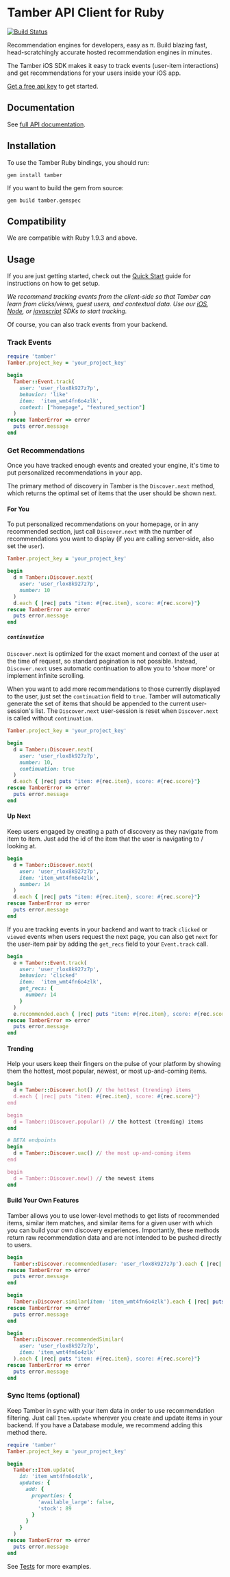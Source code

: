 # Tamber API Client for Ruby 

[![Build Status](https://travis-ci.org/tamber/tamber-ruby.svg?branch=master)](https://travis-ci.org/tamber/tamber-ruby)

Recommendation engines for developers, easy as π. Build blazing fast, head-scratchingly accurate hosted recommendation engines in minutes.

The Tamber iOS SDK makes it easy to track events (user-item interactions) and get recommendations for your users inside your iOS app. 

[Get a free api key][homepage] to get started.

## Documentation

See [full API documentation][reference].

## Installation

To use the Tamber Ruby bindings, you should run:

```
gem install tamber
```

If you want to build the gem from source:

```
gem build tamber.gemspec
```

## Compatibility

We are compatible with Ruby 1.9.3 and above.


## Usage

If you are just getting started, check out the [Quick Start][quickstart] guide for instructions on how to get setup.

*We recommend tracking events from the client-side so that Tamber can learn from clicks/views, guest users, and contextual data. Use our [iOS][tamber-ios], [Node][tamber-node], or [javascript][tamber-js] SDKs to start tracking.* 

Of course, you can also track events from your backend.

### Track Events

```rb
require 'tamber'
Tamber.project_key = 'your_project_key'

begin
  Tamber::Event.track(
    user: 'user_rlox8k927z7p',
    behavior: 'like'
    item:  'item_wmt4fn6o4zlk',
    context: ["homepage", "featured_section"]
  )
rescue TamberError => error
  puts error.message
end
```


### Get Recommendations

Once you have tracked enough events and created your engine, it's time to put personalized recommendations in your app.

The primary method of discovery in Tamber is the `Discover.next` method, which returns the optimal set of items that the user should be shown next.

#### For You

To put personalized recommendations on your homepage, or in any recommended section, just call `Discover.next` with the number of recommendations you want to display (if you are calling server-side, also set the `user`).

```rb
Tamber.project_key = 'your_project_key'

begin
  d = Tamber::Discover.next(
    user: 'user_rlox8k927z7p',
    number: 10
  )
  d.each { |rec| puts "item: #{rec.item}, score: #{rec.score}"}
rescue TamberError => error
  puts error.message
end
```

##### `continuation`

`Discover.next` is optimized for the exact moment and context of the user at the time of request, so standard pagination is not possible. Instead, `Discover.next` uses automatic continuation to allow you to 'show more' or implement infinite scrolling. 

When you want to add more recommendations to those currently displayed to the user, just set the `continuation` field to `true`. Tamber will automatically generate the set of items that should be appended to the current user-session's list. The `Discover.next` user-session is reset when `Discover.next` is called without `continuation`.

```rb
Tamber.project_key = 'your_project_key'

begin
  d = Tamber::Discover.next(
    user: 'user_rlox8k927z7p',
    number: 10,
    continuation: true
  )
  d.each { |rec| puts "item: #{rec.item}, score: #{rec.score}"}
rescue TamberError => error
  puts error.message
end
```

#### Up Next

Keep users engaged by creating a path of discovery as they navigate from item to item. Just add the id of the item that the user is navigating to / looking at.

```rb
begin
  d = Tamber::Discover.next(
    user: 'user_rlox8k927z7p',
    item: 'item_wmt4fn6o4zlk',
    number: 14
  )
  d.each { |rec| puts "item: #{rec.item}, score: #{rec.score}"}
rescue TamberError => error
  puts error.message
end
```

If you are tracking events in your backend and want to track `clicked` or `viewed` events when users request the next page, you can also get `next` for the user-item pair by adding the `get_recs` field to your `Event.track` call.

```rb
begin
  e = Tamber::Event.track(
    user: 'user_rlox8k927z7p',
    behavior: 'clicked'
    item:  'item_wmt4fn6o4zlk',
    get_recs: {
      number: 14
    }
  )
  e.recommended.each { |rec| puts "item: #{rec.item}, score: #{rec.score}"}
rescue TamberError => error
  puts error.message
end
```

#### Trending

Help your users keep their fingers on the pulse of your platform by showing them the hottest, most popular, newest, or most up-and-coming items.

```rb
begin
  d = Tamber::Discover.hot() // the hottest (trending) items
  d.each { |rec| puts "item: #{rec.item}, score: #{rec.score}"}
end

begin
  d = Tamber::Discover.popular() // the hottest (trending) items
end

# BETA endpoints
begin
  d = Tamber::Discover.uac() // the most up-and-coming items
end

begin
  d = Tamber::Discover.new() // the newest items
end
```

#### Build Your Own Features

Tamber allows you to use lower-level methods to get lists of recommended items, similar item matches, and similar items for a given user with which you can build your own discovery experiences. Importantly, these methods return raw recommendation data and are not intended to be pushed directly to users.

```rb
begin
  Tamber::Discover.recommended(user: 'user_rlox8k927z7p').each { |rec| puts "item: #{rec.item}, score: #{rec.score}"}
rescue TamberError => error
  puts error.message
end

begin
  Tamber::Discover.similar(item: 'item_wmt4fn6o4zlk').each { |rec| puts "item: #{rec.item}, score: #{rec.score}"}
rescue TamberError => error
  puts error.message
end

begin
  Tamber::Discover.recommendedSimilar(
    user: 'user_rlox8k927z7p',
    item: 'item_wmt4fn6o4zlk'
  ).each { |rec| puts "item: #{rec.item}, score: #{rec.score}"}
rescue TamberError => error
  puts error.message
end
```

### Sync Items (optional)

Keep Tamber in sync with your item data in order to use recommendation filtering. Just call `Item.update` wherever you create and update items in your backend. If you have a Database module, we recommend adding this method there.

```rb
require 'tamber'
Tamber.project_key = 'your_project_key'

begin
  Tamber::Item.update(
    id: 'item_wmt4fn6o4zlk',
    updates: {
      add: {
        properties: {
          'available_large': false,
          'stock': 89
        }
      }
    }
  )
rescue TamberError => error
  puts error.message
end
```

See [Tests](https://github.com/tamber/tamber-ruby/tree/master/test) for more examples.

[homepage]: https://tamber.com
[quickstart]: https://tamber.com/docs/start/
[reference]: https://tamber.com/docs/api
[dashboard]: https://dashboard.tamber.com/
[tamber-ios]: https://github.com/tamber/tamber-ios
[tamber-node]: https://github.com/tamber/tamber-node
[tamber-js]: https://github.com/tamber/tamber.js
